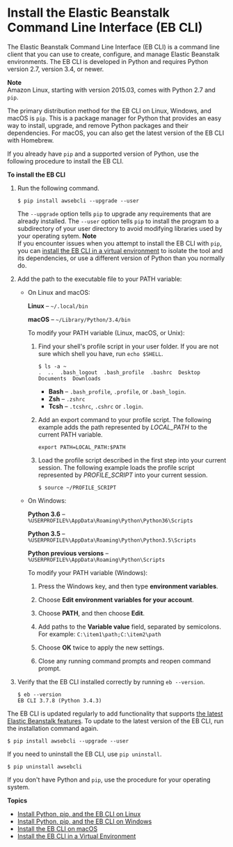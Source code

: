 # Install the Elastic Beanstalk Command Line Interface \(EB CLI\)<a name="eb-cli3-install"></a>

The Elastic Beanstalk Command Line Interface \(EB CLI\) is a command line client that you can use to create, configure, and manage Elastic Beanstalk environments\. The EB CLI is developed in Python and requires Python version 2\.7, version 3\.4, or newer\.

**Note**  
Amazon Linux, starting with version 2015\.03, comes with Python 2\.7 and `pip`\.

The primary distribution method for the EB CLI on Linux, Windows, and macOS is `pip`\. This is a package manager for Python that provides an easy way to install, upgrade, and remove Python packages and their dependencies\. For macOS, you can also get the latest version of the EB CLI with Homebrew\.

If you already have `pip` and a supported version of Python, use the following procedure to install the EB CLI\.

**To install the EB CLI**

1. Run the following command\.

   ```
   $ pip install awsebcli --upgrade --user
   ```

   The `--upgrade` option tells `pip` to upgrade any requirements that are already installed\. The `--user` option tells `pip` to install the program to a subdirectory of your user directory to avoid modifying libraries used by your operating sytem\.
**Note**  
If you encounter issues when you attempt to install the EB CLI with `pip`, you can [install the EB CLI in a virtual environment](eb-cli3-install-virtualenv.md) to isolate the tool and its dependencies, or use a different version of Python than you normally do\.

1. Add the path to the executable file to your PATH variable:
   + On Linux and macOS:

     **Linux** – `~/.local/bin`

     **macOS** – `~/Library/Python/3.4/bin`

     To modify your PATH variable \(Linux, macOS, or Unix\):

     1. Find your shell's profile script in your user folder\. If you are not sure which shell you have, run `echo $SHELL`\.

        ```
        $ ls -a ~
        .  ..  .bash_logout  .bash_profile  .bashrc  Desktop  Documents  Downloads
        ```
        + **Bash** – `.bash_profile`, `.profile`, or `.bash_login`\.
        + **Zsh** – `.zshrc`
        + **Tcsh** – `.tcshrc`, `.cshrc` or `.login`\.

     1. Add an export command to your profile script\. The following example adds the path represented by *LOCAL\_PATH* to the current PATH variable\.

        ```
        export PATH=LOCAL_PATH:$PATH
        ```

     1. Load the profile script described in the first step into your current session\. The following example loads the profile script represented by *PROFILE\_SCRIPT* into your current session\.

        ```
        $ source ~/PROFILE_SCRIPT
        ```
   + On Windows:

     **Python 3\.6** – `%USERPROFILE%\AppData\Roaming\Python\Python36\Scripts`

     **Python 3\.5** – `%USERPROFILE%\AppData\Roaming\Python\Python3.5\Scripts`

     **Python previous versions** – `%USERPROFILE%\AppData\Roaming\Python\Scripts`

     To modify your PATH variable \(Windows\):

     1. Press the Windows key, and then type **environment variables**\.

     1. Choose **Edit environment variables for your account**\.

     1. Choose **PATH**, and then choose **Edit**\.

     1. Add paths to the **Variable value** field, separated by semicolons\. For example: `C:\item1\path;C:\item2\path`

     1. Choose **OK** twice to apply the new settings\.

     1. Close any running command prompts and reopen command prompt\.

1. Verify that the EB CLI installed correctly by running `eb --version`\.

   ```
   $ eb --version
   EB CLI 3.7.8 (Python 3.4.3)
   ```

The EB CLI is updated regularly to add functionality that supports [the latest Elastic Beanstalk features](https://docs.aws.amazon.com/elasticbeanstalk/latest/relnotes/relnotes.html)\. To update to the latest version of the EB CLI, run the installation command again\.

```
$ pip install awsebcli --upgrade --user
```

If you need to uninstall the EB CLI, use `pip uninstall`\.

```
$ pip uninstall awsebcli
```

If you don't have Python and `pip`, use the procedure for your operating system\.

**Topics**
+ [Install Python, pip, and the EB CLI on Linux](eb-cli3-install-linux.md)
+ [Install Python, pip, and the EB CLI on Windows](eb-cli3-install-windows.md)
+ [Install the EB CLI on macOS](eb-cli3-install-osx.md)
+ [Install the EB CLI in a Virtual Environment](eb-cli3-install-virtualenv.md)